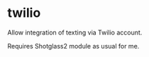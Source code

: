 # twilio
Allow integration of texting via Twilio account.

Requires Shotglass2 module as usual for me.
